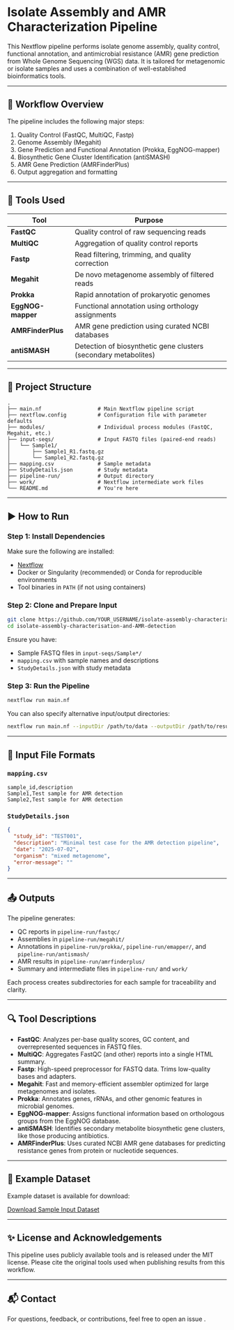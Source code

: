 # Isolate Assembly and AMR Characterization Pipeline

This Nextflow pipeline performs isolate genome assembly, quality control, functional annotation, and antimicrobial resistance (AMR) gene prediction from Whole Genome Sequencing (WGS) data. It is tailored for metagenomic or isolate samples and uses a combination of well-established bioinformatics tools.

---

## 🧬 Workflow Overview

The pipeline includes the following major steps:

1. Quality Control (FastQC, MultiQC, Fastp)
2. Genome Assembly (Megahit)
3. Gene Prediction and Functional Annotation (Prokka, EggNOG-mapper)
4. Biosynthetic Gene Cluster Identification (antiSMASH)
5. AMR Gene Prediction (AMRFinderPlus)
6. Output aggregation and formatting

---

## 🔧 Tools Used

| Tool            | Purpose                                                                 |
|-----------------|-------------------------------------------------------------------------|
| **FastQC**      | Quality control of raw sequencing reads                                 |
| **MultiQC**     | Aggregation of quality control reports                                  |
| **Fastp**       | Read filtering, trimming, and quality correction                        |
| **Megahit**     | De novo metagenome assembly of filtered reads                           |
| **Prokka**      | Rapid annotation of prokaryotic genomes                                 |
| **EggNOG-mapper** | Functional annotation using orthology assignments                      |
| **AMRFinderPlus** | AMR gene prediction using curated NCBI databases                       |
| **antiSMASH**   | Detection of biosynthetic gene clusters (secondary metabolites)         |

---

## 📂 Project Structure

```
.
├── main.nf                  # Main Nextflow pipeline script
├── nextflow.config          # Configuration file with parameter defaults
├── modules/                 # Individual process modules (FastQC, Megahit, etc.)
├── input-seqs/              # Input FASTQ files (paired-end reads)
│   └── Sample1/
│       ├── Sample1_R1.fastq.gz
│       └── Sample1_R2.fastq.gz
├── mapping.csv              # Sample metadata
├── StudyDetails.json        # Study metadata
├── pipeline-run/            # Output directory
├── work/                    # Nextflow intermediate work files
└── README.md                # You're here
```

---

## ▶️ How to Run

### Step 1: Install Dependencies

Make sure the following are installed:
- [Nextflow](https://www.nextflow.io/)
- Docker or Singularity (recommended) or Conda for reproducible environments
- Tool binaries in `PATH` (if not using containers)

### Step 2: Clone and Prepare Input

```bash
git clone https://github.com/YOUR_USERNAME/isolate-assembly-characterisation-and-AMR-detection.git
cd isolate-assembly-characterisation-and-AMR-detection
```

Ensure you have:

- Sample FASTQ files in `input-seqs/Sample*/`
- `mapping.csv` with sample names and descriptions
- `StudyDetails.json` with study metadata

### Step 3: Run the Pipeline

```bash
nextflow run main.nf 
```

You can also specify alternative input/output directories:

```bash
nextflow run main.nf --inputDir /path/to/data --outputDir /path/to/results
```

---

## 📄 Input File Formats

### `mapping.csv`

```csv
sample_id,description
Sample1,Test sample for AMR detection
Sample2,Test sample for AMR detection
```

### `StudyDetails.json`

```json
{
  "study_id": "TEST001",
  "description": "Minimal test case for the AMR detection pipeline",
  "date": "2025-07-02",
  "organism": "mixed metagenome",
  "error-message": ""
}
```

---

## 📤 Outputs

The pipeline generates:

- QC reports in `pipeline-run/fastqc/`
- Assemblies in `pipeline-run/megahit/`
- Annotations in `pipeline-run/prokka/`, `pipeline-run/emapper/`, and `pipeline-run/antismash/`
- AMR results in `pipeline-run/amrfinderplus/`
- Summary and intermediate files in `pipeline-run/` and `work/`

Each process creates subdirectories for each sample for traceability and clarity.

---

## 🔍 Tool Descriptions

- **FastQC**: Analyzes per-base quality scores, GC content, and overrepresented sequences in FASTQ files.
- **MultiQC**: Aggregates FastQC (and other) reports into a single HTML summary.
- **Fastp**: High-speed preprocessor for FASTQ data. Trims low-quality bases and adapters.
- **Megahit**: Fast and memory-efficient assembler optimized for large metagenomes and isolates.
- **Prokka**: Annotates genes, rRNAs, and other genomic features in microbial genomes.
- **EggNOG-mapper**: Assigns functional information based on orthologous groups from the EggNOG database.
- **antiSMASH**: Identifies secondary metabolite biosynthetic gene clusters, like those producing antibiotics.
- **AMRFinderPlus**: Uses curated NCBI AMR gene databases for predicting resistance genes from protein or nucleotide sequences.

---

## 🧪 Example Dataset

Example dataset is available for download:

[Download Sample Input Dataset](https://github.com/borenstein-lab/microbiome-metabolome-curated-data/wiki/Data-overview#datasets-included)

---

## ✨ License and Acknowledgements

This pipeline uses publicly available tools and is released under the MIT license. Please cite the original tools used when publishing results from this workflow.

---

## 📬 Contact

For questions, feedback, or contributions, feel free to open an issue .
